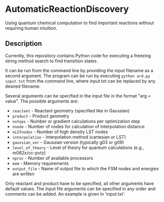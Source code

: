 # AutomaticReactionDiscovery
Using quantum chemical computation to find important reactions without
requiring human intuition.

## Description
Currently, this repository contains Python code for executing a freezing string
method search to find transition states.

It can be run from the command line by providing the input filename as a second
argument. The program can be run by executing
	`python ard.py input.txt`
from the command line, where input.txt can be replaced by any desired filename.

Several arguments can be specified in the input file in the format
"arg = value". The possible arguments are:

* `reactant`        - Reactant geometry (specified like in Gaussian)
* `product`         - Product geometry
* `nsteps`          - Number or gradient calculations per optimization step
* `nnode`           - Number of nodes for calculation of interpolation distance
* `nLSTnodes`       - Number of high density LST nodes
* `interpolation`   - Interpolation method (cartesian or LST)
* `gaussian_ver`    - Gaussian version (typically g03 or g09)
* `level_of_theory` - Level of theory for quantum calculations (e.g., m062x/cc-pvtz)
* `nproc`           - Number of available processors
* `mem`             - Memory requirements
* `output_file`     - Name of output file to which the FSM nodes and energies are written

Only reactant and product have to be specified, all other arguments have
default values. The input file arguments can be specified in any order and
comments can be added. An example is given in 'input.txt'.
